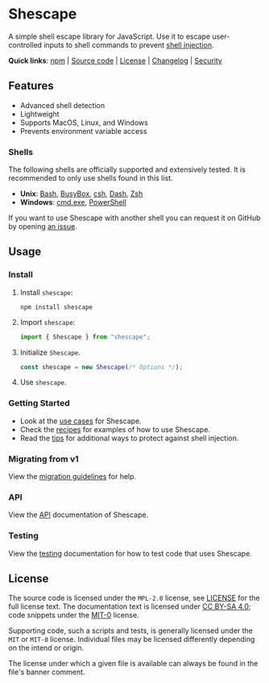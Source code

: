 <!-- SPDX-License-Identifier: CC-BY-SA-4.0 -->

# Shescape

A simple shell escape library for JavaScript. Use it to escape user-controlled
inputs to shell commands to prevent [shell injection].

**Quick links**:
[npm][npm-url] |
[Source code] |
[License] |
[Changelog] |
[Security]

## Features

- Advanced shell detection
- Lightweight
- Supports MacOS, Linux, and Windows
- Prevents environment variable access

### Shells

The following shells are officially supported and extensively tested. It is
recommended to only use shells found in this list.

- **Unix**: [Bash], [BusyBox], [csh], [Dash], [Zsh]
- **Windows**: [cmd.exe], [PowerShell]

If you want to use Shescape with another shell you can request it on GitHub by
opening [an issue].

## Usage

### Install

1. Install `shescape`:

   ```shell
   npm install shescape
   ```

2. Import `shescape`:

   ```javascript
   import { Shescape } from "shescape";
   ```

3. Initialize `Shescape`.

   ```javascript
   const shescape = new Shescape(/* Options */);
   ```

4. Use `shescape`.

### Getting Started

- Look at the [use cases] for Shescape.
- Check the [recipes] for examples of how to use Shescape.
- Read the [tips] for additional ways to protect against shell injection.

### Migrating from v1

View the [migration guidelines] for help.

### API

View the [API] documentation of Shescape.

### Testing

View the [testing] documentation for how to test code that uses Shescape.

## License

The source code is licensed under the `MPL-2.0` license, see [LICENSE] for
the full license text. The documentation text is licensed under [CC BY-SA 4.0];
code snippets under the [MIT-0] license.

Supporting code, such a scripts and tests, is generally licensed under the `MIT`
or `MIT-0` license. Individual files may be licensed differently depending on
the intend or origin.

The license under which a given file is available can always be found in the
file's banner comment.

[an issue]: https://github.com/ericcornelissen/shescape/issues
[api]: docs/api.md
[bash]: https://en.wikipedia.org/wiki/Bash_(Unix_shell) "Bourne-Again Shell"
[busybox]: https://en.wikipedia.org/wiki/BusyBox "BusyBox"
[cc by-sa 4.0]: ./docs/LICENSE-CC-BY-SA-4.0
[changelog]: ./CHANGELOG.md
[cmd.exe]: https://en.wikipedia.org/wiki/Cmd.exe
[csh]: https://en.wikipedia.org/wiki/C_shell
[dash]: https://en.wikipedia.org/wiki/Almquist_shell#Dash "Debian Almquist Shell"
[license]: ./LICENSE
[migration guidelines]: docs/migration.md
[mit-0]: ./docs/LICENSE-MIT-0
[npm-url]: https://www.npmjs.com/package/shescape
[powershell]: https://en.wikipedia.org/wiki/PowerShell
[recipes]: docs/recipes.md
[security]: ./SECURITY.md
[shell injection]: ./docs/vocabulary.md#shell-injection
[source code]: https://github.com/ericcornelissen/shescape
[testing]: docs/testing.md
[tips]: docs/tips.md
[use cases]: docs/use-cases.md
[zsh]: https://en.wikipedia.org/wiki/Z_shell "Z shell"
